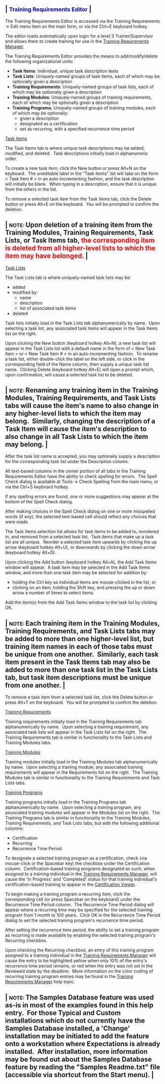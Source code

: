 | <font size="4" color="#0000FF"><b>Training Requirements Editor</b></font> |
-----

The Training Requirements Editor is accessed via the Training Requirements -&gt; Edit menu item on the main form, or via the Ctrl+E keyboard hotkey.

The editor loads automatically upon login for a level 3 Trainer/Supervisor and allows them to create training for use in the [Training Requirements Manager](<tdmanage.md>).

The Training Requirements Editor provides the means to add/modify/delete the following organizational units:

- **Task Items**: Individual, unique task description texts
- **Task Lists**: Uniquely-named groups of task items, each of which may be optionally given a description
- **Training Requirements**: Uniquely-named groups of task lists, each of which may be optionally given a description
- **Training Modules**: Uniquely-named groups of training requirements, each of which may be optionally given a description
- **Training Programs**: Uniquely-named groups of training modules, each of which may be optionally:
    - given a description
    - designated as a certification
    - set as recurring, with a specified recurrence time period

<u>Task Items</u>

The Task Items tab is where unique task descriptions may be added, modified, and deleted.&nbsp; Task descriptions initially load in alphanumeric order.

To create a new task item, click the New button or press Alt+N on the keyboard.&nbsp; The uneditable label in the "Task Items" list will take on the form &lt; Task Item # &gt; in an auto-incrementing fashion, and the task description will initially be blank.&nbsp; When typing in a description, ensure that it is unique from the others in the list.

To remove a selected task item from the Task Items tab, click the Delete button or press Alt+E on the keyboard.&nbsp; You will be prompted to confirm the deletion.

| <font size="3"><b>NOTE</b>: </font>Upon deletion of a training item from the Training Modules, Training Requirements, Task Lists, or Task Items tab, <font color="#FF0000"><b>the corresponding item is deleted from all higher-level lists to which the item may have belonged</b></font>. |
-----

<u>Task Lists</u>

The Task Lists tab is where uniquely-named task lists may be:

- added
- modified by:
    - name
    - description
    - list of associated task items
- deleted

Task lists initially load in the Task Lists tab alphanumerically by name.&nbsp; Upon selecting a task list, any associated task items will appear in the Task Items list on the right.

Upon clicking the New button (keyboard hotkey Alt+N), a new task list will appear in the Task Lists list with a default name in the form of &lt; New Task Item &gt; or &lt; New Task Item # &gt; in an auto-incrementing fashion.&nbsp; To rename a task list, either double-click the label on the left side, or click in the corresponding field of the Name column, then supply a unique task list name.&nbsp; Clicking Delete (keyboard hotkey Alt+E) will open a prompt which, upon confirmation, will cause a selected task list to be deleted.

| <font size="3"><b>NOTE</b>: </font>Renaming any training item in the Training Modules, Training Requirements, and Task Lists tabs will cause the item's name to also change in any higher-level lists to which the item may belong.&nbsp; Similarly, changing the description of a Task Item will cause the item's description to also change in all Task Lists to which the item may belong. |
-----

After the task list name is accepted, you may optionally supply a description for the corresponding task list under the Description column.

All text-based columns in the center portion of all tabs in the Training Requirements Editor have the ability to check spelling for errors.&nbsp; The Spell Check dialog is available at Tools -&gt; Check Spelling from the main menu, or via the Ctrl+S keyboard hotkey.

If any spelling errors are found, one or more suggestions may appear at the bottom of the Spell Check dialog.

After making choices in the Spell Check dialog on one or more misspelled words (if any), the selected text-based cell should reflect any choices that were made.

The Task Items selection list allows for task items to be added to, reordered in, and removed from a selected task list.&nbsp; Task items that make up a task list are all unique.&nbsp; Reorder a selected task item upwards by clicking the up arrow (keyboard hotkey Alt+U), or downwards by clicking the down arrow (keyboard hotkey Alt+D).

Upon clicking the Add button (keyboard hotkey Alt+A), the Add Task Items window will appear.&nbsp; A task item may be selected in the Add Task Items window, and more than one task item may be selected for addition by:

- holding the Ctrl key as individual items are mouse-clicked in the list, or
- clicking on an item, holding the Shift key, and pressing the up or down arrow a number of times to select items.

Add the item(s) from the Add Task Items window to the task list by clicking OK.

| <font size="3"><b>NOTE</b>: </font>Each training item in the Training Modules, Training Requirements, and Task Lists tabs may be added to more than one higher-level list, but training item names in each of those tabs must be unique from one another.&nbsp; Similarly, each task item present in the Task Items tab may also be added to more than one task list in the Task Lists tab, but task item descriptions must be unique from one another. |
-----

To remove a task item from a selected task list, click the Delete button or press Alt+T on the keyboard.&nbsp; You will be prompted to confirm the deletion.

<u>Training Requirements</u>

Training requirements initially load in the Training Requirements tab alphanumerically by name.&nbsp; Upon selecting a training requirement, any associated task lists will appear in the Task Lists list on the right.&nbsp; The Training Requirements tab is similar in functionality to the Task Lists and Training Modules tabs.

<u>Training Modules</u>

Training modules initially load in the Training Modules tab alphanumerically by name.&nbsp; Upon selecting a training module, any associated training requirements will appear in the Requirements list on the right.&nbsp; The Training Modules tab is similar in functionality to the Training Requirements and Task Lists tabs.

<u>Training Programs</u>

Training programs initially load in the Training Programs tab alphanumerically by name.&nbsp; Upon selecting a training program, any associated training modules will appear in the Modules list on the right.&nbsp; The Training Programs tab is similar in functionality to the Training Modules, Training Requirements, and Task Lists tabs, but with the following additional columns:

- Certification
- Recurring
- Recurrence Time Period

To designate a selected training program as a certification, check (via mouse-click or the Spacebar key) the checkbox under the Certification column.&nbsp; Certification-based training programs designated as such, when assigned to a training individual in the [Training Requirements Manager](<tdmanage.md>), will cause the 'In Progress' and 'Completed' status for that training individual's certification-based training to appear in the [Certification Viewer](<tdcert.md>).

To begin making a training program a recurring item, click the corresponding cell (or press Spacebar on the keyboard) under the Recurrence Time Period column.&nbsp; The Recurrence Time Period dialog will appear where a recurring time may be specified for the selected training program from 1 month to 100 years.&nbsp; Click OK in the Recurrence Time Period dialog to set the selected training program's recurrence time period.

After setting the recurrence time period, the ability to set a training program as recurring is made available by enabling the selected training program's Recurring checkbox.

Upon checking the Recurring checkbox, an entry of this training program assigned to a training individual in the [Training Requirements Manager](<tdmanage.md>) will cause the entry to be highlighted yellow when only 10% of the entry's recurrence time period remains, or red when the entry was not set in the Reviewed state by the deadline.&nbsp; More information on the color coding of recurring training program entries may be found in the [Training Requirements Manager](<tdmanage.md>) help topic.

| <font size="3"><b>NOTE</b>: </font>The Samples Database feature was used as-is in most of the examples found in this help entry.&nbsp; For those Typical and Custom installations which do not currently have the Samples Database installed, a 'Change' installation may be initiated to add the feature onto a workstation where Expectations is already installed.&nbsp; After installation, more information may be found out about the Samples Database feature by reading the "Samples Readme.txt" file (accessible via shortcut from the Start menu). |
-----